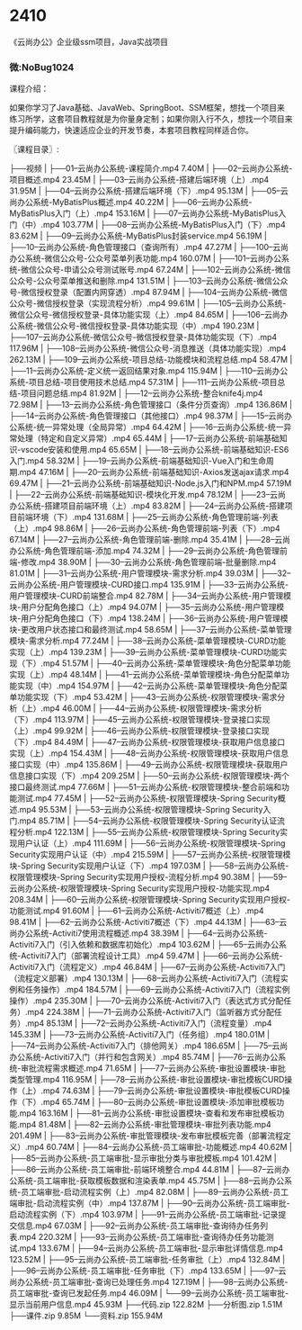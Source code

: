 # 2410
《云尚办公》企业级ssm项目，Java实战项目
### 微:NoBug1024 


课程介绍：

如果你学习了Java基础、JavaWeb、SpringBoot、SSM框架，想找一个项目来练习所学，这套项目教程就是为你量身定制；如果你刚入行不久，想找一个项目来提升编码能力，快速适应企业的开发节奏，本套项目教程同样适合你。

〖课程目录〗:

├──视频
| ├──01–云尚办公系统-课程简介.mp4 7.40M
| ├──02–云尚办公系统-项目概述.mp4 23.45M
| ├──03–云尚办公系统-搭建后端环境（上）.mp4 31.95M
| ├──04–云尚办公系统-搭建后端环境（下）.mp4 95.13M
| ├──05–云尚办公系统-MyBatisPlus概述.mp4 40.22M
| ├──06–云尚办公系统-MyBatisPlus入门（上）.mp4 153.16M
| ├──07–云尚办公系统-MyBatisPlus入门（中）.mp4 103.77M
| ├──08–云尚办公系统-MyBatisPlus入门（下）.mp4 83.62M
| ├──09–云尚办公系统-MyBatisPlus封装service.mp4 56.19M
| ├──10–云尚办公系统-角色管理接口（查询所有）.mp4 47.27M
| ├──100–云尚办公系统-微信公众号-公众号菜单列表功能.mp4 160.07M
| ├──101–云尚办公系统-微信公众号-申请公众号测试账号.mp4 67.24M
| ├──102–云尚办公系统-微信公众号-公众号菜单推送和删除.mp4 131.51M
| ├──103–云尚办公系统-微信公众号-微信授权登录（配置内网穿透）.mp4 87.94M
| ├──104–云尚办公系统-微信公众号-微信授权登录（实现流程分析）.mp4 99.61M
| ├──105–云尚办公系统-微信公众号-微信授权登录-具体功能实现（上）.mp4 84.65M
| ├──106–云尚办公系统-微信公众号-微信授权登录-具体功能实现（中）.mp4 190.23M
| ├──107–云尚办公系统-微信公众号-微信授权登录-具体功能实现（下）.mp4 117.96M
| ├──108–云尚办公系统-微信公众号-消息推送（具体功能实现）.mp4 262.13M
| ├──109–云尚办公系统-项目总结-功能模块和流程总结.mp4 58.47M
| ├──11–云尚办公系统-定义统一返回结果对象.mp4 115.94M
| ├──110–云尚办公系统-项目总结-项目使用技术总结.mp4 57.31M
| ├──111–云尚办公系统-项目总结-项目问题总结.mp4 81.92M
| ├──12–云尚办公系统-整合knife4j.mp4 72.98M
| ├──13–云尚办公系统-角色管理接口（条件分页查询）.mp4 136.86M
| ├──14–云尚办公系统-角色管理接口（其他接口）.mp4 98.37M
| ├──15–云尚办公系统-统一异常处理（全局异常）.mp4 64.42M
| ├──16–云尚办公系统-统一异常处理（特定和自定义异常）.mp4 65.44M
| ├──17–云尚办公系统-前端基础知识-vscode安装和使用.mp4 65.65M
| ├──18–云尚办公系统-前端基础知识-ES6入门.mp4 58.32M
| ├──19–云尚办公系统-前端基础知识-Vue入门和生命周期.mp4 47.16M
| ├──20–云尚办公系统-前端基础知识-Axios发送ajax请求.mp4 69.47M
| ├──21–云尚办公系统-前端基础知识-Node.js入门和NPM.mp4 57.19M
| ├──22–云尚办公系统-前端基础知识-模块化开发.mp4 78.12M
| ├──23–云尚办公系统-搭建项目前端环境（上）.mp4 83.82M
| ├──24–云尚办公系统-搭建项目前端环境（下）.mp4 131.68M
| ├──25–云尚办公系统-角色管理前端-列表（上）.mp4 98.86M
| ├──26–云尚办公系统-角色管理前端-列表（下）.mp4 67.14M
| ├──27–云尚办公系统-角色管理前端-删除.mp4 35.41M
| ├──28–云尚办公系统-角色管理前端-添加.mp4 74.32M
| ├──29–云尚办公系统-角色管理前端-修改.mp4 38.90M
| ├──30–云尚办公系统-角色管理前端-批量删除.mp4 81.01M
| ├──31–云尚办公系统-用户管理模块-需求分析.mp4 39.03M
| ├──32–云尚办公系统-用户管理模块-CURD接口.mp4 135.91M
| ├──33–云尚办公系统-用户管理模块-CURD前端整合.mp4 82.78M
| ├──34–云尚办公系统-用户管理模块-用户分配角色接口（上）.mp4 94.07M
| ├──35–云尚办公系统-用户管理模块-用户分配角色接口（下）.mp4 138.24M
| ├──36–云尚办公系统-用户管理模块-更改用户状态接口和最终测试.mp4 58.65M
| ├──37–云尚办公系统-菜单管理模块-需求分析.mp4 77.24M
| ├──38–云尚办公系统-菜单管理模块-CURD功能实现（上）.mp4 139.23M
| ├──39–云尚办公系统-菜单管理模块-CURD功能实现（下）.mp4 51.57M
| ├──40–云尚办公系统-菜单管理模块-角色分配菜单功能实现（上）.mp4 48.14M
| ├──41–云尚办公系统-菜单管理模块-角色分配菜单功能实现（中）.mp4 154.97M
| ├──42–云尚办公系统-菜单管理模块-角色分配菜单功能实现（下）.mp4 53.42M
| ├──43–云尚办公系统-权限管理模块-需求分析（上）.mp4 46.00M
| ├──44–云尚办公系统-权限管理模块-需求分析（下）.mp4 113.97M
| ├──45–云尚办公系统-权限管理模块-登录接口实现（上）.mp4 99.92M
| ├──46–云尚办公系统-权限管理模块-登录接口实现（下）.mp4 84.49M
| ├──47–云尚办公系统-权限管理模块-获取用户信息接口实现（上）.mp4 154.43M
| ├──48–云尚办公系统-权限管理模块-获取用户信息接口实现（中）.mp4 135.86M
| ├──49–云尚办公系统-权限管理模块-获取用户信息接口实现（下）.mp4 209.25M
| ├──50–云尚办公系统-权限管理模块-两个接口最终测试.mp4 77.66M
| ├──51–云尚办公系统-权限管理模块-整合前端和功能测试.mp4 77.45M
| ├──52–云尚办公系统-权限管理模块-Spring Security概述.mp4 95.53M
| ├──53–云尚办公系统-权限管理模块-Spring Security入门.mp4 85.71M
| ├──54–云尚办公系统-权限管理模块-Spring Security认证流程分析.mp4 122.13M
| ├──55–云尚办公系统-权限管理模块-Spring Security实现用户认证（上）.mp4 111.69M
| ├──56–云尚办公系统-权限管理模块-Spring Security实现用户认证（中）.mp4 215.59M
| ├──57–云尚办公系统-权限管理模块-Spring Security实现用户认证（下）.mp4 197.03M
| ├──58–云尚办公系统-权限管理模块-Spring Security实现用户授权-流程分析.mp4 90.38M
| ├──59–云尚办公系统-权限管理模块-Spring Security实现用户授权-功能实现.mp4 208.34M
| ├──60–云尚办公系统-权限管理模块-Spring Security实现用户授权-功能测试.mp4 91.60M
| ├──61–云尚办公系统-Activiti7概述（上）.mp4 98.41M
| ├──62–云尚办公系统-Activiti7概述（下）.mp4 44.13M
| ├──63–云尚办公系统-Activiti7使用流程概述.mp4 38.39M
| ├──64–云尚办公系统-Activiti7入门（引入依赖和数据库初始化）.mp4 103.62M
| ├──65–云尚办公系统-Activiti7入门（部署流程设计工具）.mp4 59.47M
| ├──66–云尚办公系统-Activiti7入门（流程定义）.mp4 46.84M
| ├──67–云尚办公系统-Activiti7入门（流程定义部署）.mp4 130.13M
| ├──68–云尚办公系统-Activiti7入门（流程实例和任务操作）.mp4 184.57M
| ├──69–云尚办公系统-Activiti7入门（流程实例操作）.mp4 235.30M
| ├──70–云尚办公系统-Activiti7入门（表达式方式分配任务）.mp4 224.38M
| ├──71–云尚办公系统-Activiti7入门（监听器方式分配任务）.mp4 85.13M
| ├──72–云尚办公系统-Activiti7入门（流程变量）.mp4 145.33M
| ├──73–云尚办公系统-Activiti7入门（任务组）.mp4 180.01M
| ├──74–云尚办公系统-Activiti7入门（排他网关）.mp4 186.65M
| ├──75–云尚办公系统-Activiti7入门（并行和包含网关）.mp4 85.74M
| ├──76–云尚办公系统-审批流程需求概述.mp4 71.65M
| ├──77–云尚办公系统-审批设置模块-审批类型管理.mp4 116.95M
| ├──78–云尚办公系统-审批设置模块-审批模板CURD操作（上）.mp4 74.63M
| ├──79–云尚办公系统-审批设置模块-审批模板CURD操作（下）.mp4 65.74M
| ├──80–云尚办公系统-审批设置模块-添加审批模板功能.mp4 163.16M
| ├──81–云尚办公系统-审批设置模块-查看和发布审批模板功能.mp4 81.48M
| ├──82–云尚办公系统-审批管理模块-审批列表功能.mp4 201.49M
| ├──83–云尚办公系统-审批管理模块-发布审批模板完善（部署流程定义）.mp4 60.74M
| ├──84–云尚办公系统-员工端审批-功能概述.mp4 40.62M
| ├──85–云尚办公系统-员工端审批-显示审批分类与审批模板.mp4 101.42M
| ├──86–云尚办公系统-员工端审批-前端环境整合.mp4 44.81M
| ├──87–云尚办公系统-员工端审批-获取模板数据和渲染表单.mp4 45.75M
| ├──88–云尚办公系统-员工端审批-启动流程实例（上）.mp4 82.08M
| ├──89–云尚办公系统-员工端审批-启动流程实例（中）.mp4 137.87M
| ├──90–云尚办公系统-员工端审批-启动流程实例（下）.mp4 103.97M
| ├──91–云尚办公系统-员工端审批-记录提交信息.mp4 67.03M
| ├──92–云尚办公系统-员工端审批-查询待办任务列表.mp4 220.32M
| ├──93–云尚办公系统-员工端审批-查询待办任务功能测试.mp4 133.67M
| ├──94–云尚办公系统-员工端审批-显示审批详情信息.mp4 123.52M
| ├──95–云尚办公系统-员工端审批-任务审批（上）.mp4 132.84M
| ├──96–云尚办公系统-员工端审批-任务审批（下）.mp4 133.65M
| ├──97–云尚办公系统-员工端审批-查询已处理任务.mp4 127.19M
| ├──98–云尚办公系统-员工端审批-查询已发起任务.mp4 46.09M
| └──99–云尚办公系统-员工端审批-显示当前用户信息.mp4 45.93M
├──代码.zip 122.82M
├──分析图.zip 1.51M
├──课件.zip 9.85M
└──资料.zip 155.94M
